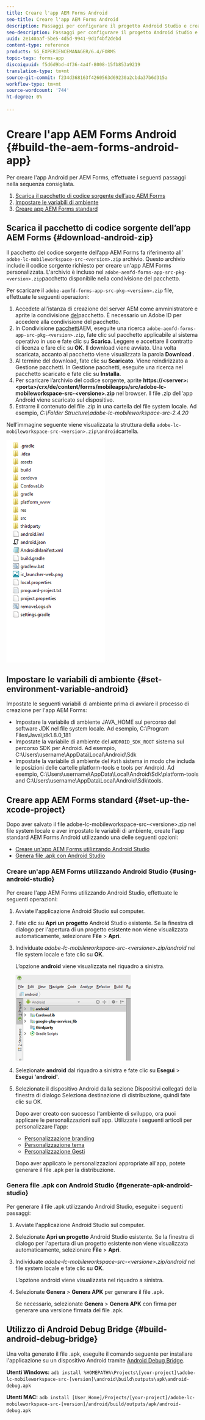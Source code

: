 ```yaml
---
title: Creare l'app AEM Forms Android
seo-title: Creare l'app AEM Forms Android
description: Passaggi per configurare il progetto Android Studio e creare il file .apk per l'app AEM Forms per Android
seo-description: Passaggi per configurare il progetto Android Studio e creare il file .apk per l'app AEM Forms per Android
uuid: 2e140aaf-5be5-4d5d-9941-9d1f4bf2debd
content-type: reference
products: SG_EXPERIENCEMANAGER/6.4/FORMS
topic-tags: forms-app
discoiquuid: f5d6d9bd-4f36-4a4f-8008-15fb853a9219
translation-type: tm+mt
source-git-commit: f234d368163f4260563d69230a2cbda37b6d315a
workflow-type: tm+mt
source-wordcount: '744'
ht-degree: 0%

---
```



# Creare l&#39;app AEM Forms Android {#build-the-aem-forms-android-app}

Per creare l&#39;app Android per AEM Forms, effettuate i seguenti passaggi nella sequenza consigliata.

1. [Scarica il pacchetto di codice sorgente dell’app AEM Forms](#download-android-zip)
1. [Impostare le variabili di ambiente](#set-environment-variable-android)
1. [Creare app AEM Forms standard](#set-up-the-xcode-project)

## Scarica il pacchetto di codice sorgente dell’app AEM Forms {#download-android-zip}

Il pacchetto del codice sorgente dell’app AEM Forms fa riferimento all’ `adobe-lc-mobileworkspace-src-<version>.zip` archivio. Questo archivio include il codice sorgente richiesto per creare un&#39;app AEM Forms personalizzata. L&#39;archivio è incluso nel `adobe-aemfd-forms-app-src-pkg-<version>.zip`pacchetto disponibile nella condivisione del pacchetto.

Per scaricare il `adobe-aemfd-forms-app-src-pkg-<version>.zip` file, effettuate le seguenti operazioni:

1. Accedete all’istanza di creazione del server [](Http://localhost:4502/) AEM come amministratore e aprite la condivisione [del](http://localhost:4502/crx/packageshare)pacchetto. È necessario un Adobe ID per accedere alla condivisione del pacchetto.
1. In Condivisione [pacchetti](http://localhost:4502/crx/packageshare/login.html)AEM, eseguite una ricerca `adobe-aemfd-forms-app-src-pkg-<version>.zip`, fate clic sul pacchetto applicabile al sistema operativo in uso e fate clic su **Scarica**. Leggere e accettare il contratto di licenza e fare clic su **OK**. Il download viene avviato. Una volta scaricata, accanto al pacchetto viene visualizzata la parola **Download** .
1. Al termine del download, fate clic su **Scaricato**. Viene reindirizzato a Gestione pacchetti. In Gestione pacchetti, eseguite una ricerca nel pacchetto scaricato e fate clic su **Installa**.
1. Per scaricare l’archivio del codice sorgente, aprite **https://&lt;server>:&lt;porta>/crx/de/content/forms/mobileapps/src/adobe-lc-mobileworkspace-src-&lt;versione>.zip** nel browser. Il file .zip dell&#39;app Android viene scaricato sul dispositivo.
1. Estrarre il contenuto del file .zip in una cartella del file system locale. Ad esempio, *C:\Folder Structure\adobe-lc-mobileworkspace-src-2.4.20*

Nell’immagine seguente viene visualizzata la struttura della `adobe-lc-mobileworkspace-src-<version>.zip\android`cartella.

![zip_android_folder_structure](assets/zip_android_folder_structure.png)

## Impostare le variabili di ambiente {#set-environment-variable-android}

Impostate le seguenti variabili di ambiente prima di avviare il processo di creazione per l&#39;app AEM Forms:

* Impostare la variabile di ambiente JAVA_HOME sul percorso del software JDK nel file system locale. Ad esempio, C:\Program Files\Java\jdk1.8.0_181
* Impostate la variabile di ambiente del `ANDROID_SDK_ROOT` sistema sul percorso SDK per Android. Ad esempio, C:\Users\username\AppData\Local\Android\Sdk
* Impostate la variabile di ambiente del `Path` sistema in modo che includa le posizioni delle cartelle platform-tools e tools per Android. Ad esempio, C:\Users\username\AppData\Local\Android\Sdk\platform-tools and C:\Users\username\AppData\Local\Android\Sdk\tools.

## Creare app AEM Forms standard {#set-up-the-xcode-project}

Dopo aver salvato il file adobe-lc-mobileworkspace-src-&lt;versione>.zip nel file system locale e aver impostato le variabili di ambiente, create l&#39;app standard AEM Forms Android utilizzando una delle seguenti opzioni:

* [Creare un&#39;app AEM Forms utilizzando Android Studio](#using-android-studio)
* [Genera file .apk con Android Studio](#generate-apk-android-studio)

### Creare un&#39;app AEM Forms utilizzando Android Studio {#using-android-studio}

Per creare l&#39;app AEM Forms utilizzando Android Studio, effettuate le seguenti operazioni:

1. Avviate l&#39;applicazione Android Studio sul computer.
1. Fate clic su **Apri un progetto** Android Studio esistente. Se la finestra di dialogo per l&#39;apertura di un progetto esistente non viene visualizzata automaticamente, selezionare **File** > **Apri**.
1. Individuate *adobe-lc-mobileworkspace-src-&lt;versione>.zip/android* nel file system locale e fate clic su **OK**.

   L’opzione **android** viene visualizzata nel riquadro a sinistra.

   ![android_folder_studio](assets/android_folder_studio.png)

1. Selezionate **android** dal riquadro a sinistra e fate clic su **Esegui** > **Esegui &#39;android&#39;**.
1. Selezionate il dispositivo Android dalla sezione Dispositivi collegati della finestra di dialogo Seleziona destinazione di distribuzione, quindi fate clic su OK.

   Dopo aver creato con successo l&#39;ambiente di sviluppo, ora puoi applicare le personalizzazioni sull&#39;app. Utilizzate i seguenti articoli per personalizzare l&#39;app:

   * [Personalizzazione branding](/help/forms/using/branding-customization.md)
   * [Personalizzazione tema](/help/forms/using/theme-customization.md)
   * [Personalizzazione Gesti](/help/forms/using/gesture-customization.md)

   Dopo aver applicato le personalizzazioni appropriate all&#39;app, potete generare il file .apk per la distribuzione.

### Genera file .apk con Android Studio {#generate-apk-android-studio}

Per generare il file .apk utilizzando Android Studio, eseguite i seguenti passaggi:

1. Avviate l&#39;applicazione Android Studio sul computer.
1. Selezionate **Apri un progetto** Android Studio esistente. Se la finestra di dialogo per l&#39;apertura di un progetto esistente non viene visualizzata automaticamente, selezionare **File** > **Apri**.
1. Individuate *adobe-lc-mobileworkspace-src-&lt;versione>.zip/android* nel file system locale e fate clic su **OK**.

   L’opzione android viene visualizzata nel riquadro a sinistra.

1. Selezionate **Genera** > **Genera APK** per generare il file .apk.

   Se necessario, selezionate **Genera** > **Genera APK** con firma per generare una versione [](https://developer.android.com/studio/publish/app-signing) firmata del file .apk.

## Utilizzo di Android Debug Bridge {#build-android-debug-bridge}

Una volta generato il file .apk, eseguite il comando seguente per installare l&#39;applicazione su un dispositivo Android tramite [Android Debug Bridge](https://developer.android.com/tools/help/adb.html).

**Utenti Windows:** `adb install %HOMEPATH%\Projects\[your-project]\adobe-lc-mobileworkspace-src-[version]\android\build\outputs\apk\android-debug.apk`

**Utenti MAC:** `adb install [User_Home]/Projects/[your-project]/adobe-lc-mobileworkspace-src-[version]/android/build/outputs/apk/android-debug.apk`
